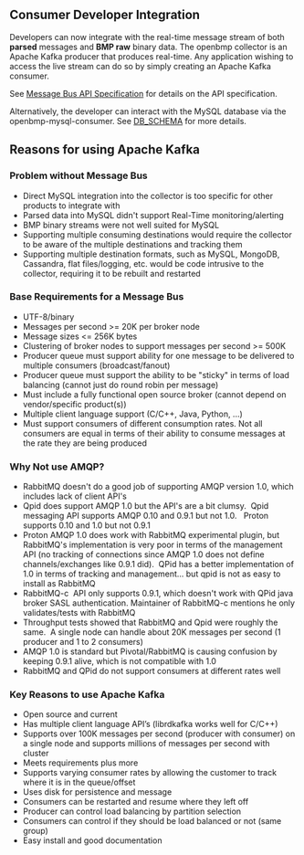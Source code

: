 Consumer Developer Integration
------------------------------

Developers can now integrate with the real-time message stream of both **parsed** messages and **BMP raw** binary data.   The openbmp collector is an Apache Kafka producer that produces real-time. Any application wishing to access the live stream can do so by simply creating an Apache Kafka consumer.    


See [Message Bus API Specification](MESSAGE_BUS_API.md) for details on the API specification. 

Alternatively, the developer can interact with the MySQL database via the openbmp-mysql-consumer.  See [DB_SCHEMA](http://www.openbmp.org/#!docs/DB_SCHMEA.md) for more details. 

Reasons for using Apache Kafka
------------------------------

### Problem without Message Bus


* Direct MySQL integration into the collector is too specific for other products to integrate with
* Parsed data into MySQL didn't support Real-Time monitoring/alerting
* BMP binary streams were not well suited for MySQL
* Supporting multiple consuming destinations would require the collector to be aware of the multiple destinations and tracking them
* Supporting multiple destination formats, such as MySQL, MongoDB, Cassandra, flat files/logging, etc. would be code intrusive to the collector, requiring it to be rebuilt and restarted

### Base Requirements for a Message Bus
* UTF-8/binary
* Messages per second >= 20K per broker node
* Message sizes <= 256K bytes
* Clustering of broker nodes to support messages per second >= 500K
* Producer queue must support ability for one message to be delivered to multiple consumers (broadcast/fanout)
* Producer queue must support the ability to be "sticky" in terms of load balancing (cannot just do round robin per message)
* Must include a fully functional open source broker (cannot depend on vendor/specific product(s))
* Multiple client language support (C/C++, Java, Python, ...)
* Must support consumers of different consumption rates. Not all consumers are equal in terms of their ability to consume messages at the rate they are being produced


### Why Not use AMQP?

* RabbitMQ doesn't do a good job of supporting AMQP version 1.0, which includes lack of client API's
* Qpid does support AMQP 1.0 but the API's are a bit clumsy.  Qpid messaging API supports AMQP 0.10 and 0.9.1 but not 1.0.   Proton supports 0.10 and 1.0 but not 0.9.1
* Proton AMQP 1.0 does work with RabbitMQ experimental plugin, but RabbitMQ's implementation is very poor in terms of the management API (no tracking of connections since AMQP 1.0 does not define channels/exchanges like 0.9.1 did).  QPid has a better implementation of 1.0 in terms of tracking and management... but qpid is not as easy to install as RabbitMQ
* RabbitMQ-c  API only supports 0.9.1, which doesn't work with QPid java broker SASL authentication. Maintainer of RabbitMQ-c mentions he only validates/tests with RabbitMQ
* Throughput tests showed that RabbitMQ and Qpid were roughly the same.  A single node can handle about 20K messages per second (1 producer and 1 to 2 consumers)
* AMQP 1.0 is standard but Pivotal/RabbitMQ is causing confusion by keeping 0.9.1 alive, which is not compatible with 1.0
* RabbitMQ and QPid do not support consumers at different rates well

### Key Reasons to use Apache Kafka

* Open source and current
* Has multiple client language API’s (librdkafka works well for C/C++)* Supports over 100K messages per second (producer with consumer) on a single node and supports millions of messages per second with cluster
* Meets requirements plus more* Supports varying consumer rates by allowing the customer to track where it is in the queue/offset* Uses disk for persistence and message* Consumers can be restarted and resume where they left off* Producer can control load balancing by partition selection* Consumers can control if they should be load balanced or not (same group)* Easy install and good documentation

